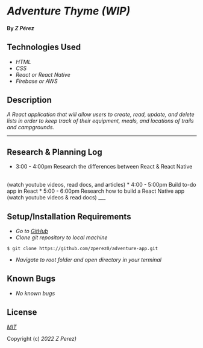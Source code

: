 # _Adventure Thyme (WIP)_

#### By _**Z Pérez**_

## Technologies Used
* _HTML_
* _CSS_
* _React or React Native_
* _Firebase or AWS_

## Description

_A React application that will allow users to create, read, update, and delete  lists in order to keep track of their equipment, meals, and locations of trails and campgrounds._
___

## Research & Planning Log
* 3:00 - 4:00pm Research the differences between React & React Native
<br/>
(watch youtube videos, read docs, and articles)
* 4:00 - 5:00pm Build to-do app in React
* 5:00 - 6:00pm Research how to build a React Native app
<br/>
(watch youtube videos & read docs)
___

## Setup/Installation Requirements

* _Go to [GitHub](https://github.com/zperez0/adventure-app.git)_
* _Clone git repository to local machine_
```
$ git clone https://github.com/zperez0/adventure-app.git
```
* _Navigate to root folder and open directory in your terminal_

## Known Bugs

* _No known bugs_

## License

_[MIT](https://en.wikipedia.org/wiki/MIT_License)_

Copyright (c) _2022_ _Z Perez)_

